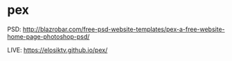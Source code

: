 # pex

PSD: http://blazrobar.com/free-psd-website-templates/pex-a-free-website-home-page-photoshop-psd/

LIVE: https://elosiktv.github.io/pex/
